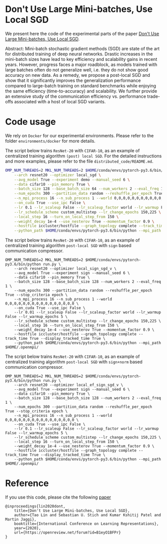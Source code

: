 # Don't Use Large Mini-batches, Use Local SGD
We present here the code of the experimental parts of the paper [Don't Use Large Mini-batches, Use Local SGD](https://openreview.net/forum?id=B1eyO1BFPr).

Abstract:
Mini-batch stochastic gradient methods (SGD) are state of the art for distributed training of deep neural networks. 
Drastic increases in the mini-batch sizes have lead to key efficiency and scalability gains in recent years. 
However, progress faces a major roadblock, as models trained with large batches often do not generalize well, i.e. they do not show good accuracy on new data.
As a remedy, we propose a post-local SGD and show that it significantly improves the generalization performance compared to large-batch training on standard benchmarks while enjoying the same efficiency (time-to-accuracy) and scalability. We further provide an extensive study of the communication efficiency vs. performance trade-offs associated with a host of local SGD variants. 


# Code usage
We rely on `Docker` for our experimental environments. Please refer to the folder `environments/docker` for more details.

The script below trains `ResNet-20` with `CIFAR-10`, as an example of centralized training algorithm `(post) local SGD`.
For the detailed instructions and more examples, please refer to the file `distributed_code/README.md`.
```bash
OMP_NUM_THREADS=2 MKL_NUM_THREADS=2 $HOME/conda/envs/pytorch-py3.6/bin/python run.py \
    --arch resnet20 --optimizer local_sgd \
    --avg_model True --experiment demo --manual_seed 6 \
    --data cifar10 --pin_memory True \
    --batch_size 128 --base_batch_size 64 --num_workers 2 --eval_freq 1 \
    --num_epochs 300 --partition_data random --reshuffle_per_epoch True --stop_criteria epoch \
    --n_mpi_process 16 --n_sub_process 1 --world 0,0,0,0,0,0,0,0,0,0,0,0,0,0,0,0 \
    --on_cuda True --use_ipc False \
    --lr 0.1 --lr_scaleup False --lr_scaleup_factor world --lr_warmup False --lr_warmup_epochs 5 \
    --lr_schedule_scheme custom_multistep --lr_change_epochs 150,225 \
    --local_step 16 --turn_on_local_step_from 150 \
    --weight_decay 1e-4 --use_nesterov True --momentum_factor 0.9 \
    --hostfile iccluster/hostfile --graph_topology complete --track_time True --display_tracked_time True \
    --python_path $HOME/conda/envs/pytorch-py3.6/bin/python --mpi_path $HOME/.openmpi/
```

The script below trains `ResNet-20` with `CIFAR-10`, as an example of centralized training algorithm `post-local SGD` with `sign` based communication compressor.
```
OMP_NUM_THREADS=2 MKL_NUM_THREADS=2 $HOME/conda/envs/pytorch-py3.6/bin/python run.py \
    --arch resnet20 --optimizer local_sign_sgd_v \
    --avg_model True --experiment sign --manual_seed 6 \
    --data cifar10 --pin_memory True \
    --batch_size 128 --base_batch_size 128 --num_workers 2 --eval_freq 1 \
    --num_epochs 300 --partition_data random --reshuffle_per_epoch True --stop_criteria epoch \
    --n_mpi_process 16 --n_sub_process 1 --world 0,0,0,0,0,0,0,0,0,0,0,0,0,0,0,0 \
    --on_cuda True --use_ipc False \
    --lr 0.01 --lr_scaleup False --lr_scaleup_factor world --lr_warmup False --lr_warmup_epochs 5 \
    --lr_schedule_scheme custom_multistep --lr_change_epochs 150,225 \
    --local_step 16 --turn_on_local_step_from 150 \
    --weight_decay 1e-4 --use_nesterov True --momentum_factor 0.9 \
    --hostfile iccluster/hostfile --graph_topology complete --track_time True --display_tracked_time True \
    --python_path $HOME/conda/envs/pytorch-py3.6/bin/python --mpi_path $HOME/.openmpi/
```

The script below trains `ResNet-20` with `CIFAR-10`, as an example of centralized training algorithm `post-local SGD` with `sign+norm` based communication compressor.
```
OMP_NUM_THREADS=2 MKL_NUM_THREADS=2 $HOME/conda/envs/pytorch-py3.6/bin/python run.py \
    --arch resnet20 --optimizer local_ef_sign_sgd_v \
    --avg_model True --experiment sign --manual_seed 6 \
    --data cifar10 --pin_memory True \
    --batch_size 128 --base_batch_size 128 --num_workers 2 --eval_freq 1 \
    --num_epochs 300 --partition_data random --reshuffle_per_epoch True --stop_criteria epoch \
    --n_mpi_process 16 --n_sub_process 1 --world 0,0,0,0,0,0,0,0,0,0,0,0,0,0,0,0 \
    --on_cuda True --use_ipc False \
    --lr 0.1 --lr_scaleup False --lr_scaleup_factor world --lr_warmup False --lr_warmup_epochs 5 \
    --lr_schedule_scheme custom_multistep --lr_change_epochs 150,225 \
    --local_step 16 --turn_on_local_step_from 150 \
    --weight_decay 1e-4 --use_nesterov True --momentum_factor 0.9 \
    --hostfile iccluster/hostfile --graph_topology complete --track_time True --display_tracked_time True \
    --python_path $HOME/conda/envs/pytorch-py3.6/bin/python --mpi_path $HOME/.openmpi/
```


# Reference
If you use this code, please cite the following [paper](https://openreview.net/forum?id=B1eyO1BFPr)

```
@inproceedings{lin2020dont,
    title={Don't Use Large Mini-batches, Use Local SGD},
    author={Tao Lin and Sebastian U. Stich and Kumar Kshitij Patel and Martin Jaggi},
    booktitle={International Conference on Learning Representations},
    year={2020},
    url={https://openreview.net/forum?id=B1eyO1BFPr}
}
```
